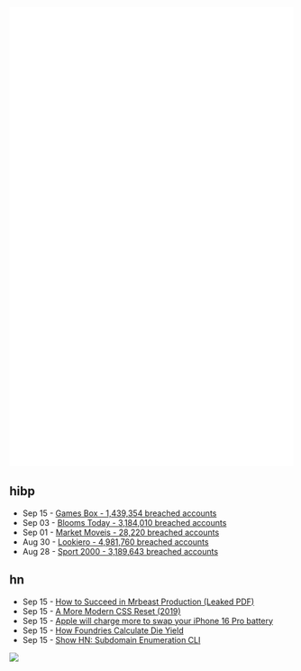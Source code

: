![Metrics](https://raw.githubusercontent.com/phixion/phixion/master/metrics.svg)

## hibp

<!--
for https://github.com/phixion/phixion/blob/main/.github/workflows/feeds.yml
-->
<!--START_SECTION:haveibeenpwnd-->
- Sep 15 - [Games Box - 1,439,354 breached accounts](https://haveibeenpwned.com/PwnedWebsites#GamesBox)
- Sep 03 - [Blooms Today - 3,184,010 breached accounts](https://haveibeenpwned.com/PwnedWebsites#BloomsToday)
- Sep 01 - [Market Moveis - 28,220 breached accounts](https://haveibeenpwned.com/PwnedWebsites#MarketMoveis)
- Aug 30 - [Lookiero - 4,981,760 breached accounts](https://haveibeenpwned.com/PwnedWebsites#Lookiero)
- Aug 28 - [Sport 2000 - 3,189,643 breached accounts](https://haveibeenpwned.com/PwnedWebsites#Sport2000)
<!--END_SECTION:haveibeenpwnd-->

## hn

<!--
for https://github.com/phixion/phixion/blob/main/.github/workflows/feeds.yml
-->
<!--START_SECTION:hn-->
- Sep 15 - [How to Succeed in Mrbeast Production (Leaked PDF)](https://simonwillison.net/2024/Sep/15/how-to-succeed-in-mrbeast-production/)
- Sep 15 - [A More Modern CSS Reset (2019)](https://piccalil.li/blog/a-more-modern-css-reset/)
- Sep 15 - [Apple will charge more to swap your iPhone 16 Pro battery](https://www.theverge.com/2024/9/15/24245431/iphone-16-pro-max-battery-replacement-price-increase-apple-repair)
- Sep 15 - [How Foundries Calculate Die Yield](https://www.viksnewsletter.com/p/how-foundries-calculate-die-yield)
- Sep 15 - [Show HN: Subdomain Enumeration CLI](https://github.com/Barre/merklemap-cli)
<!--END_SECTION:hn-->

<!--
for https://yhype.me
-->
![](https://hit.yhype.me/github/profile?user_id=13013670)
